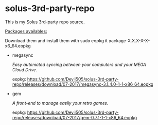 # solus-3rd-party-repo


This is my Solus 3rd-party repo source.

<u>Packages availables:</u>

Download them and install them with sudo eopkg it package-X.X.X-X-X-x6_64.eopkg

- megasync

  _Easy automated syncing between your computers and your MEGA Cloud Drive._

  eopkg: <https://github.com/Devil505/solus-3rd-party-repo/releases/download/07-2017/megasync-3.1.4.0-1-1-x86_64.eopkg>

- gem

  _A front-end to manage easily your retro games._

  eopkg: <https://github.com/Devil505/solus-3rd-party-repo/releases/download/07-2017/gem-0.7.1-1-1-x86_64.eopkg>
